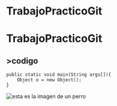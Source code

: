 # TrabajoPracticoGit

# TrabajoPracticoGit

## >codigo

~~~
public static void main(String args[]){
	Object o = new Object();
}
~~~

![esta es la imagen de un perro ](https://goo.gl/images/JKupLF)